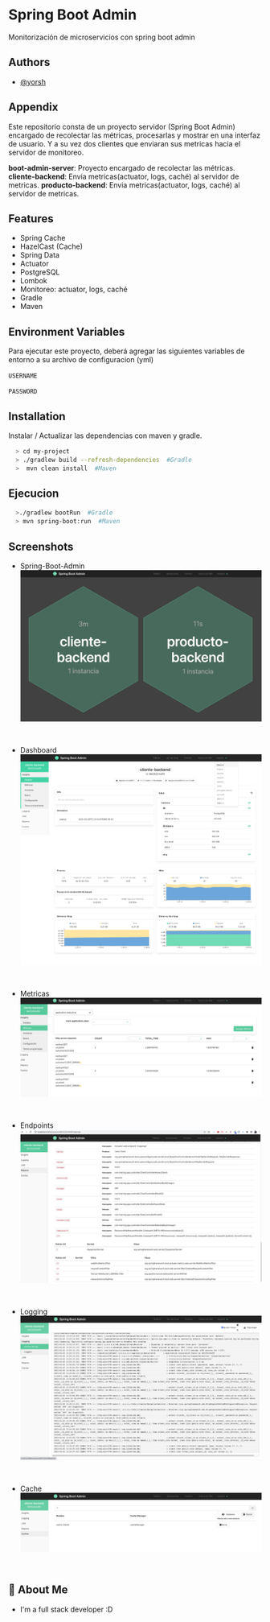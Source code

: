 # Spring Boot Admin

Monitorización de microservicios con spring boot admin


## Authors

- [@yorsh](https://github.com/dev-yorsh)


## Appendix

Este repositorio consta de un proyecto servidor (Spring Boot Admin) encargado de recolectar las métricas, procesarlas y mostrar en una interfaz de usuario. Y a su vez dos clientes que enviaran sus metricas hacia el servidor de monitoreo.

**boot-admin-server**: Proyecto encargado de recolectar las métricas.
**cliente-backend**: Envia metricas(actuator, logs, caché) al servidor de metricas.
**producto-backend**: Envia metricas(actuator, logs, caché) al servidor de metricas.


## Features

- Spring Cache
- HazelCast (Cache)
- Spring Data
- Actuator
- PostgreSQL
- Lombok
- Monitoreo: actuator, logs, caché
- Gradle
- Maven


## Environment Variables

Para ejecutar este proyecto, deberá agregar las siguientes variables de entorno a su archivo de configuracion (yml)

`USERNAME`

`PASSWORD`


## Installation

Instalar / Actualizar las dependencias con maven y gradle.

```bash
  > cd my-project
  > ./gradlew build --refresh-dependencies  #Gradle
  >  mvn clean install  #Maven
```

## Ejecucion

```bash
  >./gradlew bootRun  #Gradle
  > mvn spring-boot:run  #Maven
```
    
## Screenshots

- Spring-Boot-Admin
![App Screenshot](https://github.com/dev-yorsh/repository-images/blob/main/spring-boot-admin/Spring-Boot-Admin.png?raw=true)

<br>

- Dashboard
![App Screenshot](https://github.com/dev-yorsh/repository-images/blob/main/spring-boot-admin/Dashboard.png?raw=true)

<br/>

- Metricas
![App Screenshot](https://github.com/dev-yorsh/repository-images/blob/main/spring-boot-admin/Metricas.png?raw=true)

<br/>

- Endpoints
![App Screenshot](https://github.com/dev-yorsh/repository-images/blob/main/spring-boot-admin/Endpoints.png?raw=true)

<br/>

- Logging
![App Screenshot](https://github.com/dev-yorsh/repository-images/blob/main/spring-boot-admin/Logging.png?raw=true)

<br/>

- Cache
![App Screenshot](https://github.com/dev-yorsh/repository-images/blob/main/spring-boot-admin/Cache.png?raw=true)

<br/>

## 🚀 About Me
- I'm a full stack developer :D

